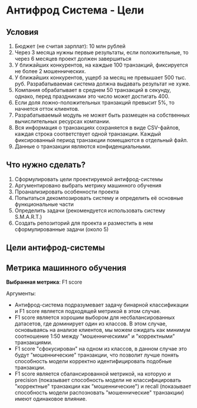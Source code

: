 # Антифрод Система - Цели

## Условия

1. Бюджет (не считая зарплат): 10 млн рублей
2. Через 3 месяца нужны первые результаты, если положительные, то через 6 месяцев проект должен завершиться
3. У ближайших конкурентов, на каждые 100 транзакций, фиксируется не более 2 мошеннических.
4. У ближайших конкурентов, ущерб за месяц не превышает 500 тыс. руб. Разрабатываемая система должна выдавать результат не хуже.
5. Компания обрабатывает в среднем 50 транзакций в секунду, однако, перед праздниками это число может достигать 400.
6. Если доля ложно-положительных транзакций превысит 5%, то начнется отток клиентов.
7. Разрабатываемый модуль не может быть размещен на собственных вычислительных ресурсах компании.
8. Вся информация о транзакциях сохраняется в виде CSV-файлов, каждая строка соответствует одной транзакции. Каждый фиксированный период транзакции помещаются в отдельный файл.
9. Данные о транзакции являются конфиденциальными.

## Что нужно сделать?

1. Сформулировать цели проектируемой антифрод-системы
2. Аргументировано выбрать метрику машинного обучения
3. Проанализировать особенности проекта
4. Попытаться декомпозировать систему и определить её основные функциональные части
5. Определить задачи (рекомендуется использовать систему S.M.A.R.T.)
6. Создать репозиторий для проекта и разместить в нем сформулированные задачи (около 5)

## Цели антифрод-системы



## Метрика машинного обучения

**Выбранная метрика**: F1 score

Аргументы:
  - Антифрод-система подразумевает задачу бинарной классификации и F1 score является подходящей метрикой в этом случае.
  - F1 score является хорошим выбором для несбалансированных датасетов, где доминирует один из классов. В этом случае, основываясь на анализе клиентов, мы можем ожидать как минимум соотношение 1:50 между "мошенническими" и "корректными" транзакциями.
  - F1 score "сфокусирован" на одном из классов, в данном случае это будут "мошеннические" транзакции, что позволит лучше понять способность модели корректно идентифицировать подобные транзакции.
  - F1 score является сбалансированной метрикой, на которую и precision (показывает способность модели не классифицировать "корректные" транзакции как "мошеннические") и recall (показывает способность модели распозновать "мошеннические" транзакции) имеют одинаковое влияние.


